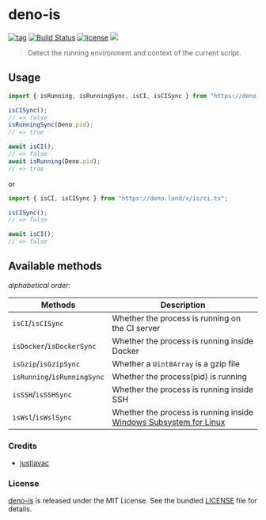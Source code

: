 # deno-is

[![tag](https://img.shields.io/github/release/justjavac/deno-is)](https://github.com/justjavac/deno-is/releases)
[![Build Status](https://github.com/justjavac/deno-is/workflows/ci/badge.svg?branch=master)](https://github.com/justjavac/deno-is/actions)
[![license](https://img.shields.io/github/license/justjavac/deno-is)](https://github.com/justjavac/deno-is/blob/master/LICENSE)
[![](https://img.shields.io/badge/deno-v1.2-green.svg)](https://github.com/denoland/deno)

> Detect the running environment and context of the current script.

## Usage

```ts
import { isRunning, isRunningSync, isCI, isCISync } from "https://deno.land/x/is/mod.ts";

isCISync();
// => false
isRunningSync(Deno.pid);
// => true

await isCI();
// => false
await isRunning(Deno.pid);
// => true

```

or

```ts
import { isCI, isCISync } from "https://deno.land/x/is/ci.ts";

isCISync();
// => false

await isCI();
// => false
```

## Available methods

_alphabetical order_:

| Methods                     | Description                                                                            |
|-----------------------------|----------------------------------------------------------------------------------------|
| `isCI`/`isCISync`           | Whether the process is running on the CI server                                        |
| `isDocker`/`isDockerSync`   | Whether the process is running inside Docker                                           |
| `isGzip`/`isGzipSync`       | Whether a `Uint8Array` is a gzip file                                                  |
| `isRunning`/`isRunningSync` | Whether the process(pid) is running                                                    |
| `isSSH`/`isSSHSync`         | Whether the process is running inside SSH                                              |
| `isWsl`/`isWslSync`         | Whether the process is running inside [Windows Subsystem for Linux][1]                 |

[1]: https://msdn.microsoft.com/commandline/wsl/about

### Credits

- [justjavac](https://github.com/justjavac)

### License

[deno-is](https://github.com/justjavac/deno-is) is released under the MIT License. See the bundled [LICENSE](./LICENSE) file for details.
